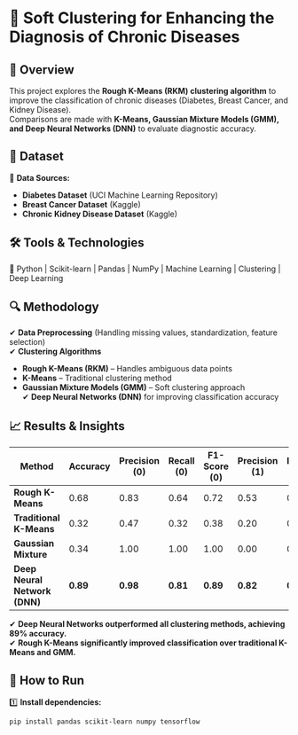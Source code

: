 # 🏥 Soft Clustering for Enhancing the Diagnosis of Chronic Diseases  

## 📌 Overview  
This project explores the **Rough K-Means (RKM) clustering algorithm** to improve the classification of chronic diseases (Diabetes, Breast Cancer, and Kidney Disease).  
Comparisons are made with **K-Means, Gaussian Mixture Models (GMM), and Deep Neural Networks (DNN)** to evaluate diagnostic accuracy.  

## 📂 Dataset  
📌 **Data Sources:**  
- **Diabetes Dataset** (UCI Machine Learning Repository)  
- **Breast Cancer Dataset** (Kaggle)  
- **Chronic Kidney Disease Dataset** (Kaggle)  

## 🛠 Tools & Technologies  
🔹 Python | Scikit-learn | Pandas | NumPy | Machine Learning | Clustering | Deep Learning  

## 🔍 Methodology  
✔ **Data Preprocessing** (Handling missing values, standardization, feature selection)  
✔ **Clustering Algorithms**  
   - **Rough K-Means (RKM)** – Handles ambiguous data points  
   - **K-Means** – Traditional clustering method  
   - **Gaussian Mixture Models (GMM)** – Soft clustering approach  
✔ **Deep Neural Networks (DNN)** for improving classification accuracy  

## 📈 Results & Insights  
| Method | Accuracy | Precision (0) | Recall (0) | F1-Score (0) | Precision (1) | Recall (1) | F1-Score (1) |
|--------|----------|--------------|------------|--------------|--------------|------------|--------------|
| **Rough K-Means** | 0.68 | 0.83 | 0.64 | 0.72 | 0.53 | 0.75 | 0.62 |
| **Traditional K-Means** | 0.32 | 0.47 | 0.32 | 0.38 | 0.20 | 0.31 | 0.24 |
| **Gaussian Mixture** | 0.34 | 1.00 | 1.00 | 1.00 | 0.00 | 0.00 | 0.00 |
| **Deep Neural Network (DNN)** | **0.89** | **0.98** | **0.81** | **0.89** | **0.82** | **0.98** | **0.89** |

✔ **Deep Neural Networks outperformed all clustering methods, achieving 89% accuracy.**  
✔ **Rough K-Means significantly improved classification over traditional K-Means and GMM.**  

## 🚀 How to Run  
1️⃣ **Install dependencies:**  
   ```bash
   pip install pandas scikit-learn numpy tensorflow
